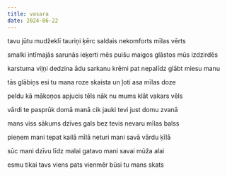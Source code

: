 ```yaml
---
title: vasara
date: 2024-06-22
---
```

tavu jūtu mudžeklī
tauriņi ķērc
saldais nekomforts
mīlas vērts

smalki intīmajās sarunās
ieķerti mēs
puišu maigos glāstos
mūs izdzirdēs

karstuma viļņi dedzina
ādu sarkanu
krēmi pat nepalīdz glābt
miesu manu

tās glābiņs esi tu
mana roze
skaista un ļoti asa
mīlas doze

peldu kā mākoņos
apjucis tēls
nāk nu mums klāt
vakars vēls

vārdi te pasprūk
domā manā
cik jauki tevi just
domu zvanā

mans viss sākums
dzīves gals
bez tevis nevaru
mīlas balss

pieņem mani tepat
kailā mīlā
neturi mani savā
vārdu ķīlā

sūc mani dzīvu
līdz malai
gatavo mani savai
mūža alai

esmu tikai tavs
viens pats
vienmēr būsi tu
mans skats
